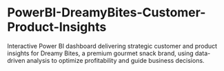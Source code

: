 # PowerBI-DreamyBites-Customer-Product-Insights
Interactive Power BI dashboard delivering strategic customer and product insights for Dreamy Bites, a premium gourmet snack brand, using data-driven analysis to optimize profitability and guide business decisions.
